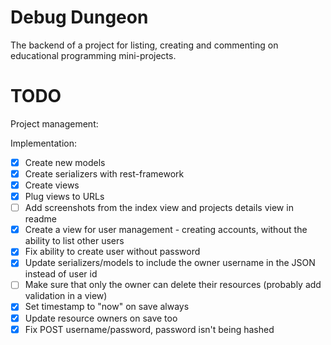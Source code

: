 # Debug Dungeon

The backend of a project for listing, creating and commenting on educational programming mini-projects.

[//]: # (## Lint)

[//]: # (## Build)

[//]: # (## Deploy)

[//]: # (## License)

# TODO

Project management:

Implementation:

- [x] Create new models
- [x] Create serializers with rest-framework
- [x] Create views
- [x] Plug views to URLs
- [ ] Add screenshots from the index view and projects details view in readme
- [x] Create a view for user management - creating accounts, without the ability to list other users
- [x] Fix ability to create user without password
- [x] Update serializers/models to include the owner username in the JSON instead of user id
- [ ] Make sure that only the owner can delete their resources (probably add validation in a view)
- [x] Set timestamp to "now" on save always
- [x] Update resource owners on save too
- [x] Fix POST username/password, password isn't being hashed
